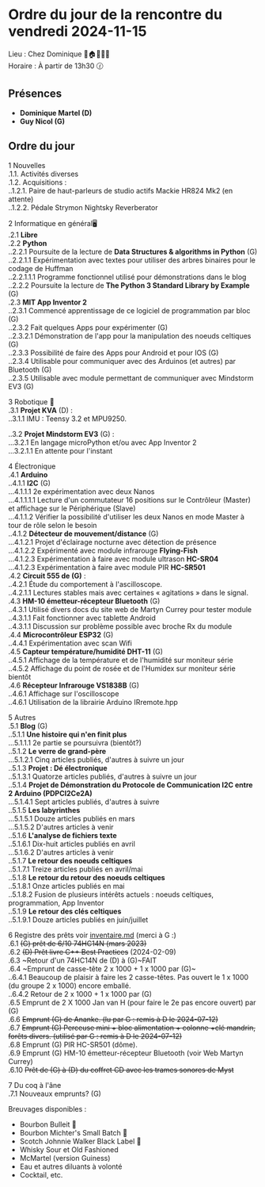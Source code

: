 # Ordre du jour de la rencontre du vendredi 2024-11-15  

Lieu :    Chez Dominique  🎄🏠🌳🌲🌵    
Horaire : À partir de 13h30 🕜  
## Présences
* **Dominique Martel (D)**  
* **Guy Nicol (G)**  

## Ordre du jour
1 Nouvelles  
.1.1.  Activités diverses  
.1.2.  Acquisitions :   
..1.2.1. Paire de haut-parleurs de studio actifs Mackie HR824 Mk2 (en attente)  
..1.2.2. Pédale Strymon Nightsky Reverberator   


2 Informatique en général🖥  
.2.1 **Libre**  
.2.2 **Python**  
..2.2.1 Poursuite de la lecture de **Data Structures & algorithms in Python** (G)  
..2.2.1.1 Expérimentation avec textes pour utiliser des arbres binaires pour le codage de Huffman  
..2.2.1.1.1 Programme fonctionnel utilisé pour démonstrations dans le blog  
..2.2.2 Poursuite la lecture de **The Python 3 Standard Library by Example** (G)  
.2.3 **MIT App Inventor 2**  
..2.3.1 Commencé apprentissage de ce logiciel de programmation par bloc (G)  
..2.3.2 Fait quelques Apps pour expérimenter (G)  
..2.3.2.1 Démonstration de l'app pour la manipulation des noeuds celtiques (G)   
..2.3.3 Possibilité de faire des Apps pour Android et pour IOS (G)  
..2.3.4 Utilisable pour communiquer avec des Arduinos (et autres) par Bluetooth (G)  
..2.3.5 Utilisable avec module permettant de communiquer avec Mindstorm EV3 (G)  

3 Robotique 🤖  
.3.1 **Projet KVA** (D) :   
..3.1.1 IMU : Teensy 3.2 et MPU9250.  

..3.2 **Projet Mindstorm EV3** (G) :  
...3.2.1 En langage microPython et/ou avec App Inventor 2  
...3.2.1.1 En attente pour l'instant  

4 Électronique  
.4.1 **Arduino**  
..4.1.1 **I2C** (G)  
...4.1.1.1 2e expérimentation avec deux Nanos  
...4.1.1.1.1 Lecture d'un commutateur 16 positions sur le Contrôleur (Master) et affichage sur le Périphérique (Slave)  
...4.1.1.2 Vérifier la possibilité d'utiliser les deux Nanos en mode Master à tour de rôle selon le besoin  
..4.1.2 **Détecteur de mouvement/distance** (G)  
...4.1.2.1 Projet d'éclairage nocturne avec détection de présence  
...4.1.2.2 Expérimenté avec module infrarouge **Flying-Fish**  
...4.1.2.3 Expérimentation à faire avec module ultrason **HC-SR04**  
...4.1.2.3 Expérimentation à faire avec module PIR **HC-SR501**  
.4.2 **Circuit 555 de (G)** :  
..4.2.1 Étude du comportement à l'ascilloscope.  
..4.2.1.1 Lectures stables mais avec certaines  « agitations » dans le signal.  
.4.3 **HM-10 émetteur-récepteur Bluetooth** (G)  
..4.3.1 Utilisé divers docs du site web de Martyn Currey pour tester module  
..4.3.1.1 Fait fonctionner avec tablette Android  
..4.3.1.1 Discussion sur problème possible avec broche Rx du module  
.4.4 **Microcontrôleur ESP32** (G)  
..4.4.1 Expérimentation avec scan Wifi  
.4.5 **Capteur température/humidité DHT-11** (G)  
..4.5.1 Affichage de la température et de l'humidité sur moniteur série  
..4.5.2 Affichage du point de rosée et de l'Humidex sur moniteur série bientôt  
.4.6 **Récepteur Infrarouge VS1838B** (G)  
..4.6.1 Affichage sur l'oscilloscope  
..4.6.1 Utilisation de la librairie Arduino IRremote.hpp  

5 Autres  
.5.1 **Blog** (G)  
..5.1.1 **Une histoire qui n'en finit plus**  
...5.1.1.1 2e partie se poursuivra (bientôt?)  
..5.1.2 **Le verre de grand-père**  
...5.1.2.1 Cinq articles publiés, d'autres à suivre un jour  
..5.1.3 **Projet : Dé électronique**  
..5.1.3.1 Quatorze articles publiés, d'autres à suivre un jour  
..5.1.4 **Projet de Démonstration du Protocole de Communication I2C entre 2 Arduino (PDPCI2Ce2A)**  
...5.1.4.1 Sept articles publiés, d'autres à suivre  
..5.1.5 **Les labyrinthes**  
...5.1.5.1 Douze articles publiés en mars  
...5.1.5.2 D'autres articles à venir  
..5.1.6 **L'analyse de fichiers texte**  
..5.1.6.1 Dix-huit articles publiés en avril  
...5.1.6.2 D'autres articles à venir  
..5.1.7 **Le retour des noeuds celtiques**  
..5.1.7.1 Treize articles publiés en avril/mai  
..5.1.8 **Le retour du retour des noeuds celtiques**  
..5.1.8.1 Onze articles publiés en mai  
..5.1.8.2 Fusion de plusieurs intérêts actuels : noeuds celtiques, programmation, App Inventor  
..5.1.9 **Le retour des clés celtiques**  
..5.1.9.1 Douze articles publiés en juin/juillet  

6 Registre des prêts voir [inventaire.md](./inventaire.md) (merci à G :)   
.6.1 ~~(G) prêt de 6/10 74HC14N  (mars 2023)~~  
.6.2 ~~(D) Prêt livre C++ Best Practices~~ (2024-02-09)  
.6.3 ~Retour d'un 74HC14N de (D) à (G)~FAIT  
.6.4 ~Emprunt de casse-tête 2 x 1000 + 1 x 1000 par (G)~  
..6.4.1 Beaucoup de plaisir à faire les 2 casse-têtes. Pas ouvert le 1 x 1000 (du groupe 2 x 1000) encore emballé.  
..6.4.2 Retour de 2 x 1000 + 1 x 1000 par (G)  
.6.5 Emprunt de 2 X 1000 Jan van H (pour faire le 2e pas encore ouvert) par (G)  
.6.6 ~~Emprunt (G) de Ananke. (lu par G : remis à D le 2024-07-12)~~  
.6.7 ~~Emprunt (G) Perceuse mini + bloc alimentation + colonne +clé mandrin, forêts divers. (utilisé par G : remis à D le 2024-07-12)~~  
.6.8 Emprunt (G) PIR HC-SR501 (dôme).  
.6.9 Emprunt (G) HM-10 émetteur-récepteur Bluetooth (voir Web Martyn Currey)  
.6.10 ~~Prêt de (G) à (D) du coffret CD avec les trames sonores de Myst~~  

7 Du coq à l'âne  
.7.1 Nouveaux emprunts? (G)   

Breuvages disponibles :
  * Bourbon Bulleit 🥃 
  * Bourbon Michter's Small Batch 🥃  
  * Scotch Johnnie Walker Black Label 🥃
  * Whisky Sour et Old Fashioned  
  * McMartel (version Guiness)  
  * Eau et autres diluants à volonté  
  * Cocktail, etc.  
